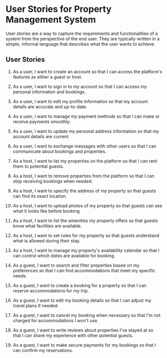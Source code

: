 # User Stories for Property Management System

User stories are a way to capture the requirements and functionalities of a system from the perspective of the end user. They are typically written in a simple, informal language that describes what the user wants to achieve.

## User Stories

1. As a user, I want to create an account so that I can access the platform's features as either a guest or host.

2. As a user, I want to sign in to my account so that I can access my personal information and bookings.

3. As a user, I want to edit my profile information so that my account details are accurate and up-to-date.

4. As a user, I want to manage my payment methods so that I can make or receive payments smoothly.

5. As a user, I want to update my personal address information so that my account details are current.

6. As a user, I want to exchange messages with other users so that I can communicate about bookings and properties.

7. As a host, I want to list my properties on the platform so that I can rent them to potential guests.

8. As a host, I want to remove properties from the platform so that I can stop receiving bookings when needed.

9. As a host, I want to specify the address of my property so that guests can find its exact location.

10. As a host, I want to upload photos of my property so that guests can see what it looks like before booking.

11. As a host, I want to list the amenities my property offers so that guests know what facilities are available.

12. As a host, I want to set rules for my property so that guests understand what is allowed during their stay.

13. As a host, I want to manage my property's availability calendar so that I can control which dates are available for booking.

14. As a guest, I want to search and filter properties based on my preferences so that I can find accommodations that meet my specific needs.

15. As a guest, I want to create a booking for a property so that I can reserve accommodations for my trip.

16. As a guest, I want to edit my booking details so that I can adjust my travel plans if needed.

17. As a guest, I want to cancel my booking when necessary so that I'm not charged for accommodations I won't use.

18. As a guest, I want to write reviews about properties I've stayed at so that I can share my experience with other potential guests.

19. As a guest, I want to make secure payments for my bookings so that I can confirm my reservations.

